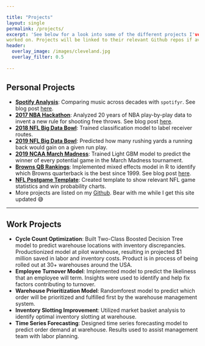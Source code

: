 ```yaml
---

title: "Projects"
layout: single
permalink: /projects/
excerpt: 'See below for a look into some of the different projects I've 
worked on. Projects will be linked to their relevant Github repos if available, and some will have associated blog posts.'
header:
  overlay_image: /images/cleveland.jpg
  overlay_filter: 0.5
  
---
```


## Personal Projects

- [**Spotify Analysis**](https://github.com/matthewpaley/Spotify): Comparing music across decades with `spotifyr`. See blog post [here](https://matthewpaley.github.io/spotify/).
- [**2017 NBA Hackathon**](): Analyzed 20 years of NBA play-by-play data to invent a new rule for shooting free throws. See blog post [here]().
- [**2018 NFL Big Data Bowl**](): Trained classification model to label receiver routes.
- [**2019 NFL Big Data Bowl**](): Predicted how many rushing yards a running back would gain on a given run play.
- [**2019 NCAA March Madness**](): Trained Light GBM model to predict the winner of every potential game in the March Madness tournament.
- [**Browns QB Rankings**](https://github.com/matthewpaley/Sports-Analytics/blob/master/NFL%20Miscellaneous/Browns%20QBs.R): Implemented mixed effects model in R to identify which Browns quarterback is the best since 1999. See blog post [here]().
- [**NFL Postgame Template**](https://github.com/matthewpaley/Sports-Analytics/blob/master/NFL%20Miscellaneous/postgame%20template.R): Created template to show relevant NFL game statistics and win probability charts.
- More projects are listed on my [Github](https://github.com/matthewpaley/). Bear with me while I get this site updated 😅
---

## Work Projects

- **Cycle Count Optimization**: Built Two-Class Boosted Decision Tree model to predict warehouse locations with inventory discrepancies. Productionized model at pilot warehouse, resulting in projected $1 million saved in labor and inventory costs. Product is in process of being rolled out at 30+ warehouses around the USA.
- **Employee Turnover Model**: Implemented model to predict the likeliness that an employee will term. Insights were used to identify and help fix factors contributing to turnover.
- **Warehouse Prioritization Model**: Randomforest model to predict which order will be prioritized and fulfilled first by the warehouse management system.
- **Inventory Slotting Improvement**: Utilized market basket analysis to identify optimal inventory slotting at warehouse.
- **Time Series Forecasting**: Designed time series forecasting model to predict order demand at warehouse. Results used to assist management team with labor planning.

